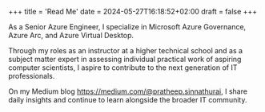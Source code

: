 +++
title = 'Read Me'
date = 2024-05-27T16:18:52+02:00
draft = false
+++

As a Senior Azure Engineer, I specialize in Microsoft Azure Governance, Azure Arc, and Azure Virtual Desktop. 

Through my roles as an instructor at a higher technical school and as a subject matter expert in assessing individual practical work of aspiring computer scientists, I aspire to contribute to the next generation of IT professionals. 

On my Medium blog https://medium.com/@pratheep.sinnathurai, I share daily insights and continue to learn alongside the broader IT community.